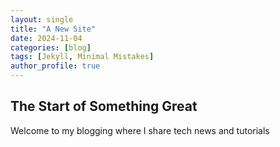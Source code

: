 ```yaml
---
layout: single
title: "A New Site"
date: 2024-11-04
categories: [blog]
tags: [Jekyll, Minimal Mistakes]
author_profile: true
---
```

## The Start of Something Great

Welcome to my blogging where I share tech news and tutorials
